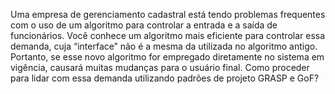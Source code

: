 Uma empresa de gerenciamento cadastral está tendo problemas frequentes com o uso de um algoritmo para controlar a entrada e a saída de funcionários. Você conhece um algoritmo mais eficiente para controlar essa demanda, cuja “interface” não é a mesma da utilizada no algoritmo antigo. Portanto, se esse novo algoritmo for empregado diretamente no sistema em vigência, causará muitas mudanças para o usuário final. Como proceder para lidar com essa demanda utilizando padrões de projeto GRASP e GoF?
